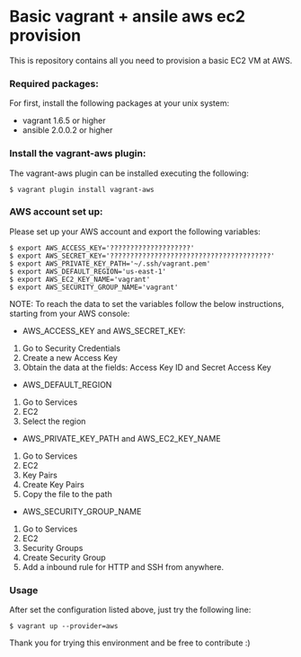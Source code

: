 Basic vagrant + ansile aws ec2 provision
========================================


This is repository contains all you need to provision a basic EC2 VM at AWS.

### Required packages:
For first, install the following packages at your unix system:
* vagrant 1.6.5 or higher
* ansible 2.0.0.2 or higher

### Install the vagrant-aws plugin:
The vagrant-aws plugin can be installed executing the following:
```
$ vagrant plugin install vagrant-aws
```

### AWS account set up:
Please set up your AWS account and export the following variables:
```
$ export AWS_ACCESS_KEY='????????????????????'                      
$ export AWS_SECRET_KEY='????????????????????????????????????????'
$ export AWS_PRIVATE_KEY_PATH='~/.ssh/vagrant.pem'
$ export AWS_DEFAULT_REGION='us-east-1'
$ export AWS_EC2_KEY_NAME='vagrant'
$ export AWS_SECURITY_GROUP_NAME='vagrant'
```

NOTE:
To reach the data to set the variables follow the below instructions,
starting from your AWS console:
* AWS_ACCESS_KEY and AWS_SECRET_KEY:
1) Go to Security Credentials
2) Create a new Access Key 
3) Obtain the data at the fields: Access Key ID and Secret Access Key

* AWS_DEFAULT_REGION
1) Go to Services
2) EC2
3) Select the region

* AWS_PRIVATE_KEY_PATH and AWS_EC2_KEY_NAME
1) Go to Services
2) EC2
3) Key Pairs
4) Create Key Pairs
5) Copy the file to the path

* AWS_SECURITY_GROUP_NAME
1) Go to Services
2) EC2
3) Security Groups 
4) Create Security Group
5) Add a inbound rule for HTTP and SSH from anywhere.

### Usage
After set the configuration listed above, just try the following line:
```
$ vagrant up --provider=aws
```


Thank you for trying this environment and be free to contribute :)
